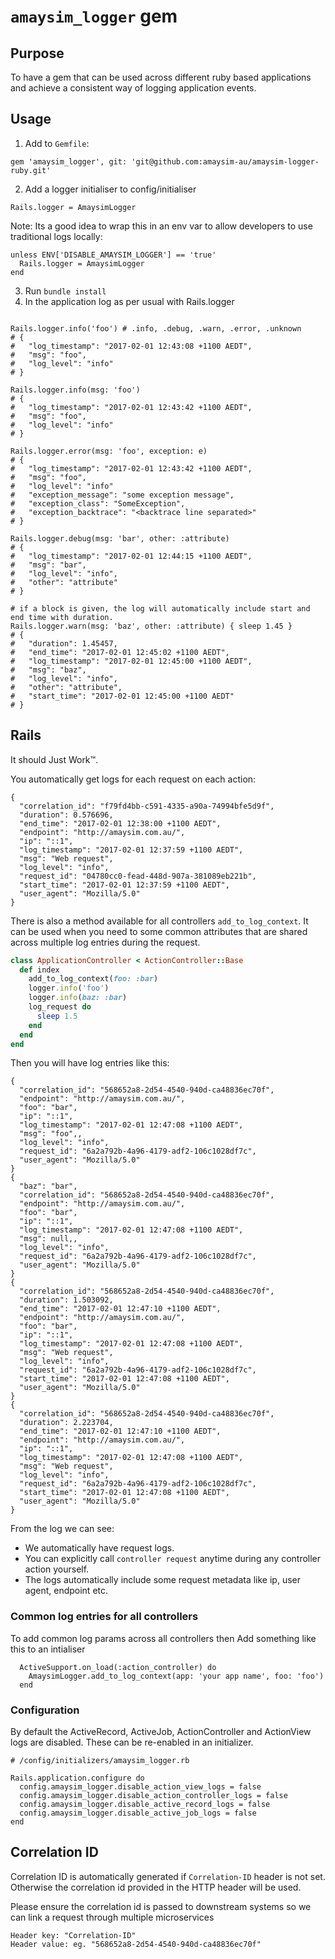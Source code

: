# `amaysim_logger` gem

## Purpose
To have a gem that can be used across different ruby based applications and
achieve a consistent way of logging application events.

## Usage
1. Add to `Gemfile`:

```
gem 'amaysim_logger', git: 'git@github.com:amaysim-au/amaysim-logger-ruby.git'
```
2. Add a logger initialiser to config/initialiser

```
Rails.logger = AmaysimLogger
```

Note: Its a good idea to wrap this in an env var to allow developers to use traditional logs locally:

```
unless ENV['DISABLE_AMAYSIM_LOGGER'] == 'true'
  Rails.logger = AmaysimLogger
end
```

3. Run `bundle install`
4. In the application log as per usual with Rails.logger

```

Rails.logger.info('foo') # .info, .debug, .warn, .error, .unknown
# {
#   "log_timestamp": "2017-02-01 12:43:08 +1100 AEDT",
#   "msg": "foo",
#   "log_level": "info"
# }

Rails.logger.info(msg: 'foo')
# {
#   "log_timestamp": "2017-02-01 12:43:42 +1100 AEDT",
#   "msg": "foo",
#   "log_level": "info"
# }

Rails.logger.error(msg: 'foo', exception: e)
# {
#   "log_timestamp": "2017-02-01 12:43:42 +1100 AEDT",
#   "msg": "foo",
#   "log_level": "info"
#   "exception_message": "some exception message",
#   "exception_class": "SomeException",
#   "exception_backtrace": "<backtrace line separated>"
# }

Rails.logger.debug(msg: 'bar', other: :attribute)
# {
#   "log_timestamp": "2017-02-01 12:44:15 +1100 AEDT",
#   "msg": "bar",
#   "log_level": "info",
#   "other": "attribute"
# }

# if a block is given, the log will automatically include start and end time with duration.
Rails.logger.warn(msg: 'baz', other: :attribute) { sleep 1.45 }
# {
#   "duration": 1.45457,
#   "end_time": "2017-02-01 12:45:02 +1100 AEDT",
#   "log_timestamp": "2017-02-01 12:45:00 +1100 AEDT",
#   "msg": "baz",
#   "log_level": "info",
#   "other": "attribute",
#   "start_time": "2017-02-01 12:45:00 +1100 AEDT"
# }
```

## Rails
It should Just Work:tm:.

You automatically get logs for each request on each action:

```
{
  "correlation_id": "f79fd4bb-c591-4335-a90a-74994bfe5d9f",
  "duration": 0.576696,
  "end_time": "2017-02-01 12:38:00 +1100 AEDT",
  "endpoint": "http://amaysim.com.au/",
  "ip": "::1",
  "log_timestamp": "2017-02-01 12:37:59 +1100 AEDT",
  "msg": "Web request",
  "log_level": "info",
  "request_id": "04780cc0-fead-448d-907a-381089eb221b",
  "start_time": "2017-02-01 12:37:59 +1100 AEDT",
  "user_agent": "Mozilla/5.0"
}
```

There is also a method available for all controllers `add_to_log_context`. It
can be used when you need to some common attributes that are shared across
multiple log entries during the request.

```ruby
class ApplicationController < ActionController::Base
  def index
    add_to_log_context(foo: :bar)
    logger.info('foo')
    logger.info(baz: :bar)
    log_request do
      sleep 1.5
    end
  end
end
```

Then you will have log entries like this:
```
{
  "correlation_id": "568652a8-2d54-4540-940d-ca48836ec70f",
  "endpoint": "http://amaysim.com.au/",
  "foo": "bar",
  "ip": "::1",
  "log_timestamp": "2017-02-01 12:47:08 +1100 AEDT",
  "msg": "foo",,
  "log_level": "info",
  "request_id": "6a2a792b-4a96-4179-adf2-106c1028df7c",
  "user_agent": "Mozilla/5.0"
}
{
  "baz": "bar",
  "correlation_id": "568652a8-2d54-4540-940d-ca48836ec70f",
  "endpoint": "http://amaysim.com.au/",
  "foo": "bar",
  "ip": "::1",
  "log_timestamp": "2017-02-01 12:47:08 +1100 AEDT",
  "msg": null,,
  "log_level": "info",
  "request_id": "6a2a792b-4a96-4179-adf2-106c1028df7c",
  "user_agent": "Mozilla/5.0"
}
{
  "correlation_id": "568652a8-2d54-4540-940d-ca48836ec70f",
  "duration": 1.503092,
  "end_time": "2017-02-01 12:47:10 +1100 AEDT",
  "endpoint": "http://amaysim.com.au/",
  "foo": "bar",
  "ip": "::1",
  "log_timestamp": "2017-02-01 12:47:08 +1100 AEDT",
  "msg": "Web request",
  "log_level": "info",
  "request_id": "6a2a792b-4a96-4179-adf2-106c1028df7c",
  "start_time": "2017-02-01 12:47:08 +1100 AEDT",
  "user_agent": "Mozilla/5.0"
}
{
  "correlation_id": "568652a8-2d54-4540-940d-ca48836ec70f",
  "duration": 2.223704,
  "end_time": "2017-02-01 12:47:10 +1100 AEDT",
  "endpoint": "http://amaysim.com.au/",
  "ip": "::1",
  "log_timestamp": "2017-02-01 12:47:08 +1100 AEDT",
  "msg": "Web request",
  "log_level": "info",
  "request_id": "6a2a792b-4a96-4179-adf2-106c1028df7c",
  "start_time": "2017-02-01 12:47:08 +1100 AEDT",
  "user_agent": "Mozilla/5.0"
}
```

From the log we can see:   

* We automatically have request logs.
* You can explicitly call `controller request` anytime during any controller action yourself.
* The logs automatically include some request metadata like ip, user agent, endpoint etc.

### Common log entries for all controllers

To add common log params across all controllers then
Add something like this to an intialiser
```
  ActiveSupport.on_load(:action_controller) do
    AmaysimLogger.add_to_log_context(app: 'your app name', foo: 'foo')
  end
```

### Configuration

By default the ActiveRecord, ActiveJob, ActionController and ActionView logs are
disabled. These can be re-enabled in an initializer.

```
# /config/initializers/amaysim_logger.rb

Rails.application.configure do
  config.amaysim_logger.disable_action_view_logs = false
  config.amaysim_logger.disable_action_controller_logs = false
  config.amaysim_logger.disable_active_record_logs = false
  config.amaysim_logger.disable_active_job_logs = false
end
```

## Correlation ID
Correlation ID is automatically generated if `Correlation-ID` header is not set.
Otherwise the correlation id provided in the HTTP header will be used.

Please ensure the correlation id is passed to downstream systems so we can link a request through multiple microservices

```
Header key: "Correlation-ID"
Header value: eg. "568652a8-2d54-4540-940d-ca48836ec70f"
```
